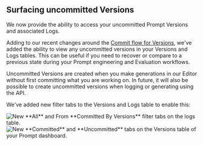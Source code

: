 ## Surfacing uncommitted Versions

We now provide the ability to access your uncommitted Prompt Versions and associated Logs.

Adding to our recent changes around the [Commit flow for Versions](https://docs.humanloop.com/changelog/prompts-and-committing-prompt-versions), we've added the ability to view any uncommitted versions in your Versions and Logs tables. This can be useful if you need to recover or compare to a previous state during your Prompt engineering and Evaluation workflows.

Uncommitted Versions are created when you make generations in our Editor without first committing what you are working on. In future, it will also be possible to create uncommitted versions when logging or generating using the API. 

We've added new filter tabs to the Versions and Logs table to enable this:

<img src="../../../assets/images/cad56f8-Screenshot_2024-03-18_at_11.42.20.png" alt="New **All** and From **Committed By Versions** filter tabs on the logs table." />


<img src="../../../assets/images/b5cf16e-Screenshot_2024-03-18_at_11.44.09.png" alt="New **Committed** and **Uncommitted** tabs on the Versions table of your Prompt dashboard." />